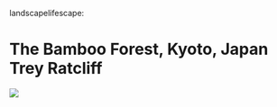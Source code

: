 <!--
id: 996575038
link: http://tumblr.atmos.org/post/996575038/landscapelifescape-the-bamboo-forest-kyoto
slug: landscapelifescape-the-bamboo-forest-kyoto
date: Sun Aug 22 2010 22:00:02 GMT-0700 (PDT)
publish: 2010-08-022
tags: 
title: landscapelifescape:

The Bamboo Forest, Kyoto, Japan
Trey Ratcliff
-->


landscapelifescape:

The Bamboo Forest, Kyoto, Japan
Trey Ratcliff
==================================================================

![](http://www.tumblr.com/photo/1280/atmos/996575038/1/tumblr_l7grstopzy1qzkp97)

